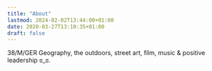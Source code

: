 ```yaml
---
title: "About"
lastmod: 2024-02-02T13:44:00+01:00
date: 2020-03-27T13:10:35+01:00
draft: false
---
```


38/M/GER Geography, the outdoors, street art, film, music & positive leadership ಠ_ಠ.
